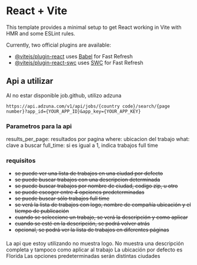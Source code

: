 # React + Vite

This template provides a minimal setup to get React working in Vite with HMR and some ESLint rules.

Currently, two official plugins are available:

- [@vitejs/plugin-react](https://github.com/vitejs/vite-plugin-react/blob/main/packages/plugin-react/README.md) uses [Babel](https://babeljs.io/) for Fast Refresh
- [@vitejs/plugin-react-swc](https://github.com/vitejs/vite-plugin-react-swc) uses [SWC](https://swc.rs/) for Fast Refresh

## Api a utilizar

Al no estar disponible job.github, utilizo adzuna

```
https://api.adzuna.com/v1/api/jobs/{country code}/search/{page number}?app_id={YOUR_APP_ID}&app_key={YOUR_APP_KEY}
```

### Parametros para la api

results_per_page: resultados por pagina
where: ubicacion del trabajo
what: clave a buscar
full_time: si es igual a 1, indica trabajos full time

### requisitos

- ~~se puede ver una lista de trabajos en una ciudad por defecto~~
- ~~se puede buscar trabajos con una descripcion determinada~~
- ~~se puede buscar trabajos por nombre de ciudad, codigo zip, u otro~~
- ~~se puede escoger entre 4 opciones predeterminadas~~
- ~~se puede buscar sólo trabajos full time~~
- ~~se verá la lista de trabajos con logo, nombre de compañía ubicación y el tiempo de publicación~~
- ~~cuando se seleccione un trabajo, se verá la descripción y como aplicar~~
- ~~cuando se esté en la descripción, se podrá volver atrás~~
- ~~opcional, se podrá ver la lista de trabajos en diferentes páginas~~

####

La api que estoy utilizando no muestra logo.
No muestra una descripción completa y tampoco como aplicar al trabajo
La ubicación por defecto es Florida
Las opciones predeterminadas serán distintas ciudades
